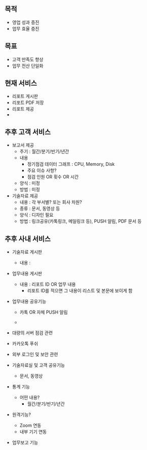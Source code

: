 ## 목적
* 영업 성과 증진
* 업무 효율 증진

## 목표
* 고객 만족도 향상
* 업무 전산 단일화

## 현재 서비스
* 리포트 게시판
* 리포트 PDF 저장
* 리포트 제공
* 
## 추후 고객 서비스
* 보고서 제공
  - 주기 : 월간/분기/반기/년간
  - 내용
    - 정기점검 데이터 그래프 : CPU, Memory, Disk
    - 주요 이슈 사항?
    - 점검 인원 OR 횟수 OR 시간
  - 양식 : 미정
  - 방법 : 미정
* 기술자료 제공
  - 내용 : 각 부서별? 또는 회사 차원?
  - 종류 : 문서, 동영상 등
  - 양식 : 디자인 필요
  - 방법 : 링크공유(카톡링크, 메일링크 등), PUSH 알림, PDF 문서 등

## 추후 사내 서비스
* 기술자료 게시판
  - 내용 : 
* 업무내용 게시판
  - 내용 : 리포트 ID OR 업무 내용
    - 리포트 ID를 적으면 그 내용이 리스트 및 본문에 보이게 함
* 업무내용 공유기능
  - 카톡 OR 자체 PUSH 알림
 
   
      
  - 


* 대량의 서버 점검 관련
* 카카오톡 푸쉬
* 외부 로그인 및 보안 관련
* 기술자료실 및 고객 공유기능
  - 문서, 동영상
* 통계 기능
  - 어떤 내용?
    - 월간/분기/반기/년간
* 원격기능?
  - Zoom 연동
  - 내부 기기 연동
* 업무보고 기능
